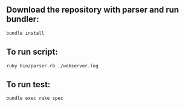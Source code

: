 ## Download the repository with parser and run bundler:
```bash
bundle install
```

## To run script:
```bash
ruby bin/parser.rb ./webserver.log
```

## To run test:
```bash
bundle exec rake spec
```
